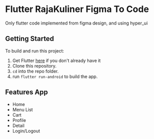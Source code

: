 

# Flutter RajaKuliner Figma To Code 

Only flutter code implemented from figma design, and using hyper_ui

## Getting Started
To build and run this project:

1. Get Flutter [here](https://flutter.dev) if you don't already have it
2. Clone this repository.
3. `cd` into the repo folder.
4. run `flutter run-android` to build the app.

##  Features App
- Home
- Menu List
- Cart
- Profile
- Detail
- Login/Logout

